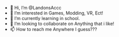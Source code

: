- 👋 Hi, I’m @LandonsAccc
- 👀 I’m interested in Games, Modding, VR, Ect!
- 🌱 I’m currently learning in school.
- 💞️ I’m looking to collaborate on Anything that i like!
- 📫 How to reach me Anywhere I guess???

<!---
LandonsAccc/LandonsAccc is a ✨ special ✨ repository because its `README.md` (this file) appears on your GitHub profile.
You can click the Preview link to take a look at your changes.
--->
